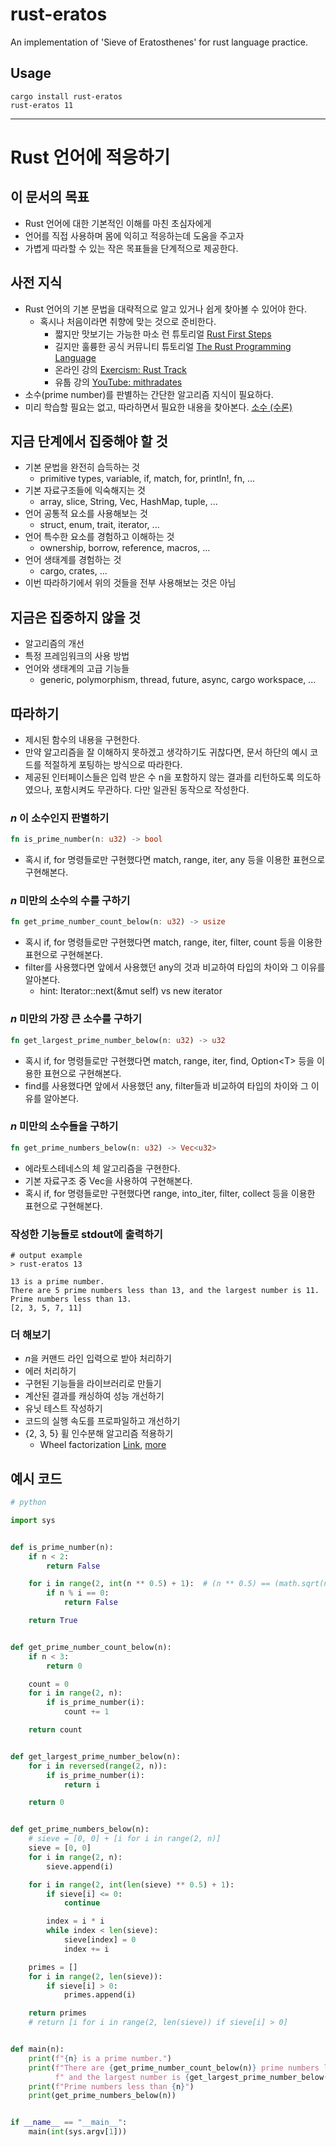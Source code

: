 # rust-eratos
An implementation of 'Sieve of Eratosthenes' for rust language practice.

## Usage
```
cargo install rust-eratos
rust-eratos 11
```

- - -

# Rust 언어에 적응하기

## 이 문서의 목표

- Rust 언어에 대한 기본적인 이해를 마친 초심자에게
- 언어를 직접 사용하며 몸에 익히고 적응하는데 도움을 주고자
- 가볍게 따라할 수 있는 작은 목표들을 단계적으로 제공한다.

## 사전 지식

- Rust 언어의 기본 문법을 대략적으로 알고 있거나 쉽게 찾아볼 수 있어야 한다.
    - 혹시나 처음이라면 취향에 맞는 것으로 준비한다.
        - 짧지만 맛보기는 가능한 마소 런 튜토리얼
        [Rust First Steps](https://docs.microsoft.com/ko-kr/learn/paths/rust-first-steps/)
        - 길지만 훌륭한 공식 커뮤니티 튜토리얼
        [The Rust Programming Language](https://doc.rust-lang.org/book/)
        - 온라인 강의
        [Exercism: Rust Track](https://exercism.org/tracks/rust)
        - 유툽 강의
        [YouTube: mithradates](https://www.youtube.com/user/mithradates/videos)
- 소수(prime number)를 판별하는 간단한 알고리즘 지식이 필요하다.
- 미리 학습할 필요는 없고, 따라하면서 필요한 내용을 찾아본다.
[소수 (수론)](https://ko.wikipedia.org/wiki/%EC%86%8C%EC%88%98_(%EC%88%98%EB%A1%A0))

## 지금 단계에서 집중해야 할 것

- 기본 문법을 완전히 습득하는 것
    - primitive types, variable, if, match, for, println!, fn, ...
- 기본 자료구조들에 익숙해지는 것
    - array, slice, String, Vec, HashMap, tuple, ...
- 언어 공통적 요소를 사용해보는 것
    - struct, enum, trait, iterator, ...
- 언어 특수한 요소를 경험하고 이해하는 것
    - ownership, borrow, reference, macros, ...
- 언어 생태계를 경험하는 것
    - cargo, crates, ...
- 이번 따라하기에서 위의 것들을 전부 사용해보는 것은 아님

## 지금은 집중하지 않을 것

- 알고리즘의 개선
- 특정 프레임워크의 사용 방법
- 언어와 생태계의 고급 기능들
    - generic, polymorphism, thread, future, async, cargo workspace, ...

## 따라하기

- 제시된 함수의 내용을 구현한다.
- 만약 알고리즘을 잘 이해하지 못하겠고 생각하기도 귀찮다면, 문서 하단의 예시 코드를 적절하게 포팅하는 방식으로 따라한다.
- 제공된 인터페이스들은 입력 받은 수 n을 포함하지 않는 결과를 리턴하도록 의도하였으나, 포함시켜도 무관하다. 다만 일관된 동작으로 작성한다.

### *n* 이 소수인지 판별하기

```rust
fn is_prime_number(n: u32) -> bool
```

- 혹시 if, for 명령들로만 구현했다면 match, range, iter, any 등을 이용한 표현으로 구현해본다.

### *n* 미만의 소수의 수를 구하기

```rust
fn get_prime_number_count_below(n: u32) -> usize
```

- 혹시 if, for 명령들로만 구현했다면 match, range, iter, filter, count 등을 이용한 표현으로 구현해본다.
- filter를 사용했다면 앞에서 사용했던 any의 것과 비교하여 타입의 차이와 그 이유를 알아본다.
    - hint: Iterator::next(&mut self) vs new iterator

### *n* 미만의 가장 큰 소수를 구하기

```rust
fn get_largest_prime_number_below(n: u32) -> u32
```

- 혹시 if, for 명령들로만 구현했다면 match, range, iter, find, Option&lt;T&gt; 등을 이용한 표현으로 구현해본다.
- find를 사용했다면 앞에서 사용했던 any, filter들과 비교하여 타입의 차이와 그 이유를 알아본다.

### *n* 미만의 소수들을 구하기

```rust
fn get_prime_numbers_below(n: u32) -> Vec<u32>
```

- 에라토스테네스의 체 알고리즘을 구현한다.
- 기본 자료구조 중 Vec을 사용하여 구현해본다.
- 혹시 if, for 명령들로만 구현했다면 range, into_iter, filter, collect 등을 이용한 표현으로 구현해본다.

### 작성한 기능들로 stdout에 출력하기

```
# output example
> rust-eratos 13

13 is a prime number.
There are 5 prime numbers less than 13, and the largest number is 11.
Prime numbers less than 13.
[2, 3, 5, 7, 11]
```

### 더 해보기
- *n*을 커맨드 라인 입력으로 받아 처리하기
- 에러 처리하기
- 구현된 기능들을 라이브러리로 만들기
- 계산된 결과를 캐싱하여 성능 개선하기
- 유닛 테스트 작성하기
- 코드의 실행 속도를 프로파일하고 개선하기
- {2, 3, 5} 휠 인수분해 알고리즘 적용하기
    - Wheel factorization
    [Link](https://en.wikipedia.org/wiki/Wheel_factorization),
    [more](https://primes.utm.edu/glossary/page.php?sort=WheelFactorization)

## 예시 코드

```python
# python

import sys


def is_prime_number(n):
    if n < 2:
        return False

    for i in range(2, int(n ** 0.5) + 1):  # (n ** 0.5) == (math.sqrt(n))
        if n % i == 0:
            return False

    return True


def get_prime_number_count_below(n):
    if n < 3:
        return 0

    count = 0
    for i in range(2, n):
        if is_prime_number(i):
            count += 1

    return count


def get_largest_prime_number_below(n):
    for i in reversed(range(2, n)):
        if is_prime_number(i):
            return i

    return 0


def get_prime_numbers_below(n):
    # sieve = [0, 0] + [i for i in range(2, n)]
    sieve = [0, 0]
    for i in range(2, n):
        sieve.append(i)

    for i in range(2, int(len(sieve) ** 0.5) + 1):
        if sieve[i] <= 0:
            continue

        index = i * i
        while index < len(sieve):
            sieve[index] = 0
            index += i

    primes = []
    for i in range(2, len(sieve)):
        if sieve[i] > 0:
            primes.append(i)

    return primes
    # return [i for i in range(2, len(sieve)) if sieve[i] > 0]


def main(n):
    print(f"{n} is a prime number.")
    print(f"There are {get_prime_number_count_below(n)} prime numbers less than {n},"
          f" and the largest number is {get_largest_prime_number_below(n)}")
    print(f"Prime numbers less than {n}")
    print(get_prime_numbers_below(n))


if __name__ == "__main__":
    main(int(sys.argv[1]))

```
